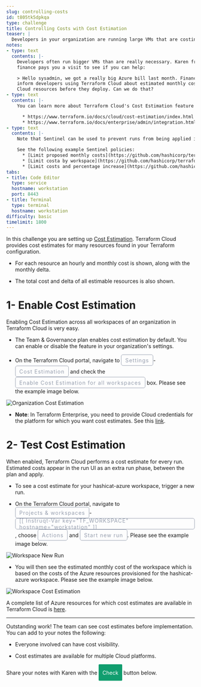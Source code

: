 ```yaml
---
slug: controlling-costs
id: t805tk5dpkqa
type: challenge
title: Controlling Costs with Cost Estimation
teaser: |
  Developers in your organization are running large VMs that are costing a lot of money. You need a way to restrict the costs of each workspace.
notes:
- type: text
  contents: |-
    Developers often run bigger VMs than are really necessary. Karen from
    finance pays you a visit to see if you can help:

    > Hello sysadmin, we got a really big Azure bill last month. Finance would like to
    inform developers using Terraform Cloud about estimated monthly costs of their
    Cloud resources before they deploy. Can we do that?
- type: text
  contents: |-
    You can learn more about Terraform Cloud's Cost Estimation feature with these links:

      * https://www.terraform.io/docs/cloud/cost-estimation/index.html
      * https://www.terraform.io/docs/enterprise/admin/integration.html#cost-estimation-integration
- type: text
  contents: |-
    Note that Sentinel can be used to prevent runs from being applied if estimated monthly costs or their increases are too high.

    See the following example Sentinel policies:
      * [Limit proposed monthly costs](https://github.com/hashicorp/terraform-sentinel-policies/blob/main/cloud-agnostic/limit-proposed-monthly-cost.sentinel)
      * [Limit costa by workspace](https://github.com/hashicorp/terraform-sentinel-policies/blob/main/cloud-agnostic/limit-cost-by-workspace-name.sentinel)
      * [Limit costs and percentage increase](https://github.com/hashicorp/terraform-sentinel-policies/blob/main/cloud-agnostic/limit-cost-and-percentage-increase.sentinel)
tabs:
- title: Code Editor
  type: service
  hostname: workstation
  port: 8443
- title: Terminal
  type: terminal
  hostname: workstation
difficulty: basic
timelimit: 1800
---
```

<style>
  v {
    display: inline-flex;
    color: white;
    background-color: rgb(17, 158, 111);
    align-items: center;
    justify-content: center;
    font-size: 14px;
    padding: 10px;
    border-radius: 2px;
    height: 24px;
  }

  r {
    display: inline-flex;
    color: white;
    background-color: #c73445;
    align-items: center;
    justify-content: center;
    font-size: 14px;
    padding: 10px;
    border-radius: 2px;
    height: 24px;
  }

  m {
    display: inline-flex;
    color: white;
    background-color: #584ED5;
    align-items: center;
    justify-content: center;
    font-size: 14px;
    padding: 10px;
    border-radius: 2px;
    height: 24px;
  }

  x {
    display: inline-flex;
    border-radius: 5px;
    border: 1px solid rgba(151,159,175,1);
    /* background-color: rgba(151,159,175,1); */
    /* background-color: rgba(30,38,55,1); */
    color: rgba(151,159,175,1);
    padding: 2px 10px 2px 10px;
    font-size: 14px;
    letter-spacing: 1.2px;
    align-items: center;
    justify-content: center;
    height: 24px;
  }

  t {
    display: inline-flex;
    border-radius: 5px;
    background-color: rgba(30,38,55,1);
    color: rgba(151,159,175,1);
    padding: 2px 10px 2px 5px;
    font-size: 14px;
    letter-spacing: 1.2px;
    align-items: center;
    justify-content: center;
    height: 24px;
  }

  t > a img {
    display: inline-block;
  }
</style>

In this challenge you are setting up [Cost Estimation](https://www.terraform.io/docs/cloud/cost-estimation/index.html). Terraform Cloud provides cost estimates for many resources found in your Terraform configuration.

- For each resource an hourly and monthly cost is shown, along with the monthly delta.

- The total cost and delta of all estimable resources is also shown.

1- Enable Cost Estimation
===
Enabling Cost Estimation across all workspaces of an organization in Terraform Cloud is very easy.

- The Team & Governance plan enables cost estimation by default. You can enable or disable the feature in your organization's settings.

- On the Terraform Cloud portal, navigate to <x>Settings</x>-<x>Cost Estimation</x> and check the <x>Enable Cost Estimation for all workspaces</x> box. Please see the example image below.

![Organization Cost Estimation](../assets/org_cost_estimation.png)

- **Note**: In Terraform Enterprise, you need to provide Cloud credentials for the platform for which you want cost estimates. See this [link](https://www.terraform.io/docs/enterprise/admin/integration.html#cost-estimation-integration).

2- Test Cost Estimation
===
When enabled, Terraform Cloud performs a cost estimate for every run. Estimated costs appear in the run UI as an extra run phase, between the plan and apply.

- To see a cost estimate for your hashicat-azure workspace, trigger a new run.

- On the Terraform Cloud portal, navigate to <x>Projects & workspaces</x>-<x>[[ Instruqt-Var key="TF_WORKSPACE" hostname="workstation" ]]</x>, choose <x>Actions</x> and <x>Start new run</x>. Please see the example image below.

![Workspace New Run](../assets/workspace_new_run.png)

- You will then see the estimated monthly cost of the workspace which is based on the costs of the Azure resources provisioned for the hashicat-azure workspace. Please see the example image below.

![Workspace Cost Estimation](../assets/workspace_cost_estimation.png)

A complete list of Azure resources for which cost estimates are available in Terraform Cloud is [here](https://developer.hashicorp.com/terraform/cloud-docs/cost-estimation/azure).

---
Outstanding work! The team can see cost estimates before implementation. You can add to your notes the following:

- Everyone involved can have cost visibility.

- Cost estimates are available for multiple Cloud platforms.

Share your notes with Karen with the <v>Check</v> button below.
